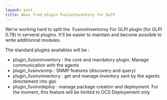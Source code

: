 ```yaml
---
layout: post
title: News from plugin FusionInventory for GLPI
---
```


We're working hard to split the  FusionInventoroy For GLPI plugin (for GLPI 0.78) in serveral plugins. It'll be easier to maintain and become possible to write additionnal modules.

The standard plugins availables will be :

* plugin_fusioninventory : the core and mandatory plugin. Manage communication with the agents
* plugin_fusinvsnmp : SNMP features (discovery and query)
* plugin_fusinvinventory : get and manage inventory sent by the agents directement into glpi
* plugin_fuvinvdeploy : manage package creation and deployment. For the moment, this feature will be limited to OCS Deployement only



